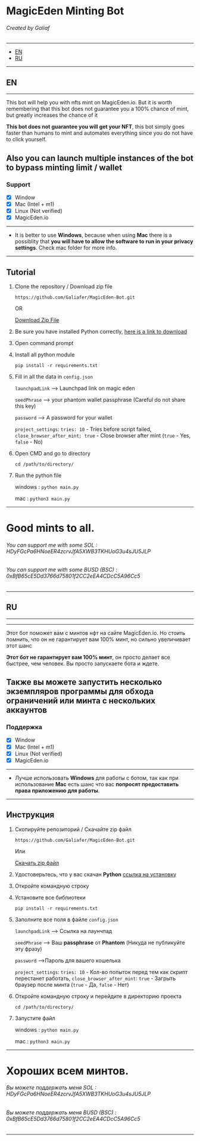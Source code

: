 # MagicEden Minting Bot
###### Created by Galiaf
---
- [EN](#EN)
- [RU](#RU)
---
## EN
---
This bot will help you with nfts mint on MagicEden.io. But it is worth remembering that this bot does not guarantee you a 100% chance of mint, but greatly increases the chance of it

**This bot does not guarantee you will get your NFT**, this bot simply goes faster than humans to mint and automates everything since you do not have to click yourself.

Also you can **launch multiple instances of the bot to bypass minting limit / wallet**
---

### Support

-   [x] Window
-   [x] Mac (Intel + m1)
-   [x] Linux (Not verified)
-   [x] MagicEden.io

---
- It is better to use **Windows**, because when using **Mac** there is a possiblity that **you will have to allow the software to run in your privacy settings**. Check mac folder for more info.

---

## Tutorial

1. Clone the repository / Download zip file

    `https://github.com/Galiafer/MagicEden-Bot.git`

    OR

    [Download Zip File](https://github.com/Galiafer/MagicEden-Bot/archive/refs/heads/master.zip)
    

2. Be sure you have installed Python correctly, [here is a link to download](https://www.python.org/downloads/)

2. Open command prompt 

3. Install all python module

   `pip install -r requirements.txt`

4. Fill in all the data in `config.json`

    `launchpadLink` --> Launchpad link on magic eden

    `seedPhrase` --> your phantom wallet passphrase (Careful do not share this key)

    `password` --> A password for your wallet
    
	`project_settings`:
	     `tries: 10` - Tries before script failed,
        `close_browser_after_mint: true` - Close browser after mint (`true` - Yes, `false` - No)

5. Open CMD and go to directory

    `cd /path/to/directory/`

6. Run the python file

    windows : `python main.py`

    mac : `python3 main.py`
---
# Good mints to all.
###### You can support me with some SOL : HDyFGcPa6HNoeER4zcrvJfA5XWB3TKHUoG3u4sJU5JLP
###### You can support me with some BUSD (BSC) : 0xBfB65cE5Dd3766d75801f2CC2eEA4CDcC5A96Cc5
---
## RU
---
---
Этот бот поможет вам с минтов нфт на сайте MagicEden.io. Но стоить помнить, что он не гарантирует вам 100% минт, но сильно увеличивает этот шанс

**Этот бот не гарантирует вам 100% минт**, он просто делает все быстрее, чем человек. Вы просто запускаете бота и ждете.

Также вы можете **запустить несколько экземпляров программы для обхода ограничений или минта с нескольких аккаунтов**
---

### Поддержка

-   [x] Window
-   [x] Mac (Intel + m1)
-   [x] Linux (Not verified)
-   [x] MagicEden.io

---
- Лучше использовать **Windows** для работы с ботом, так как при использование **Mac** есть шанс что вас **попросят предоставить права приложению для работы**.

---

## Инструкция

1. Скопируйте репозиторий / Скачайте zip файл

    `https://github.com/Galiafer/MagicEden-Bot.git`

    Или

    [Скачать zip файл](https://github.com/Galiafer/MagicEden-Bot/archive/refs/heads/master.zip)
    

2. Удостоверьтесь, что у вас скачан **Python** [ссылка на установку](https://www.python.org/downloads/)

2. Откройте командную строку

3. Установите все библиотеки

   `pip install -r requirements.txt`

4. Заполните все поля в файле `config.json`

    `launchpadLink` --> Ссылка на лаунчпад

    `seedPhrase` --> Ваш **passphrase** от **Phantom** (Никуда не публикуйте эту фразу)

    `password` -->Пароль для вашего кошелька
    
	`project_settings`:
	     `tries: 10` - Кол-во попыток перед тем как скрипт перестанет работать,
        `close_browser_after_mint`: `true` - Загрыть браузер после минта (`true` - Да, `false` - Нет)

5. Откройте командную строку и перейдите в директорию проекта

    `cd /path/to/directory/`

6. Запустите файл

    windows : `python main.py`

    mac : `python3 main.py`
---
# Хороших всем минтов.
###### Вы можете поддержать меня SOL : HDyFGcPa6HNoeER4zcrvJfA5XWB3TKHUoG3u4sJU5JLP
###### Вы можете поддержать меня BUSD (BSC) : 0xBfB65cE5Dd3766d75801f2CC2eEA4CDcC5A96Cc5
---
